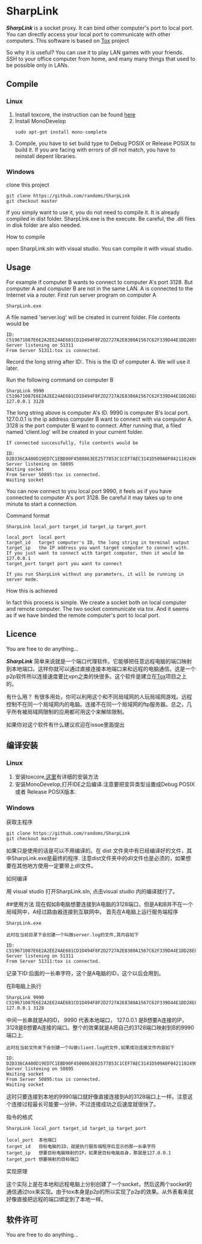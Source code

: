 SharpLink
==========

***SharpLink*** is a socket proxy. It can bind other computer's port to local port. You can directly access your local port to communicate with other computers. This software is based on [Tox](https://github.com/irungentoo/toxcore "toxcore") project

So why it is useful?
You can use it to play LAN games with your friends.
SSH to your office computer from home, and many many things that used to be possible only in LANs.

## Compile
### Linux
1. Install toxcore, the instruction can be found [here](https://github.com/TokTok/c-toxcore/blob/master/INSTALL.md)
2. Install MonoDevelop
   ```
   sudo apt-get install mono-complete
   ```
3. Compile, you have to set build type to Debug POSIX or Release POSIX to build it. If you are facing with errors of dll not match, you have to reinstall depent libraries.

### Windows
clone this project

    git clone https://github.com/randoms/SharpLink
    git checkout master

If you simply want to use it, you do not need to compile it. It is already compiled in dist folder. SharpLink.exe is the execute. Be careful, the .dll files in disk folder are also needed.

How to compile

open SharpLink.sln with visual studio. You can compile it with visual studio.

## Usage
For example if computer B wants to connect to computer A's port 3128. But computer A and computer B are not in the same LAN.
A is connected to the Internet via a router.
First run server program on computer A

    SharpLink.exe

A file named 'server.log' will be created in current folder. File contents would be

    ID: C519671087E6E2A2EE24AE681CD1D494F8F2D2727A2E8380A1567C62F339D44E1DD28E8AF571
    Server listening on 51311
    From Server 51311:tox is connected.

Record the long string after ID:. This is the ID of computer A. We will use it later.

Run the following command on computer B

    SharpLink 9990 C519671087E6E2A2EE24AE681CD1D494F8F2D2727A2E8380A1567C62F339D44E1DD28E8AF571 127.0.0.1 3128

The long string above is computer A's ID. 9990 is computer B's local port. 127.0.0.1 is the ip address computer B want to connect with via computer A. 3128 is the port computer B want to connect.
After running that, a filed named 'client.log' will be created in your current folder.

    If connected successfully, file contents would be

    ID: D2D336CA480D19ED7C1EBD90F4500863EE2577853C1CEF7AEC3141D509A0F042110249C1CE47
    Server listening on 50895
    Waiting socket
    From Server 50895:tox is connected.
    Waiting socket

You can now connect to you local port 9990, it feels as if you have connected to computer A's port 3128. Be careful it may takes up to one minute to start a connection.

Command format

    SharpLink local_port target_id target_ip target_port

    local_port  local port
    target_id   target computer's ID, the long string in terminal output
    target_ip   the IP address you want target computer to connect with. If you just want to connect with target computer, then it would be 127.0.0.1
    target_port target port you want to connect

    If you run SharpLink without any parameters, it will be running in server mode.

How this is achieved

In fact this process is simple. We create a socket both on local computer and remote computer. The two socket communicate via tox. And it seems as if we have binded the remote computer's port to local port.

## Licence
  You are free to do anything...

***SharpLink*** 简单来说就是一个端口代理软件。它能够把任意远程电脑的端口映射到本地端口。这样你就可以通过直接连接本地端口来和远程的电脑通信。这是一个p2p软件所以连接速度要比vpn之类的快很多。这个软件是建立在[Tox](https://github.com/irungentoo/toxcore "toxcore")项目之上的。

有什么用？
有很多用处，你可以利用这个和不同局域网的人玩局域网游戏。远程控制不在同一个局域网内的电脑。连接不在同一个局域网的ftp服务器。总之，几乎所有被局域网限制的应用都可用这个来解除限制。

如果你对这个软件有什么建议欢迎在issue里面提出
 
## 编译安装

### Linux
1. 安装toxcore,[这里](https://github.com/TokTok/c-toxcore/blob/master/INSTALL.md)有详细的安装方法
2. 安装MonoDevelop,打开IDE之后编译.注意要把变异类型设置成Debug POSIX 或者 Release POSIX版本.


### Windows

获取主程序

    git clone https://github.com/randoms/SharpLink
    git checkout master

如果只是使用的话是可以不用编译的。在 dist 文件夹中有已经编译好的文件，其中SharpLink.exe是最终的程序. 注意dist文件夹中的dll文件也是必须的，如果想要在其他地方使用一定要带上dll文件。

如何编译

用 visual studio 打开SharpLink.sln, 点击visual studio 内的编译就行了。


##使用方法
现在假如B电脑想要连接到A电脑的3128端口，但是A和B并不在一个局域网中，A经过路由器连接到互联网中。
首先在A电脑上运行服务端程序

    SharpLink.exe

    此时在当前目录下会创建一个叫做server.log的文件,其内容如下

    ID: C519671087E6E2A2EE24AE681CD1D494F8F2D2727A2E8380A1567C62F339D44E1DD28E8AF571
    Server listening on 51311
    From Server 51311:tox is connected.

记录下ID:后面的一长串字符，这个是A电脑的ID，这个以后会用到。

在B电脑上执行

    SharpLink 9990 C519671087E6E2A2EE24AE681CD1D494F8F2D2727A2E8380A1567C62F339D44E1DD28E8AF571 127.0.0.1 3128

中间一长串就是A的ID， 9990 代表本地端口， 127.0.0.1 是B想要A连接的IP，3128是B想要A连接的端口。整个的效果就是A把自己的3128端口映射到B的9990端口上.

    此时在当前文件夹下会创建一个叫做client.log的文件,如果成功连接文件内容如下
    
    ID: D2D336CA480D19ED7C1EBD90F4500863EE2577853C1CEF7AEC3141D509A0F042110249C1CE47
    Server listening on 50895
    Waiting socket
    From Server 50895:tox is connected.
    Waiting socket

这时只要连接到本地的9990端口就好像直接连接到A的3128端口上一样。注意这个连接过程最长可能要一分钟，不过连接成功之后速度就很快了。

指令的格式

    SharpLink local_port target_id target_ip target_port

    local_port  本地端口
    target_id   目标电脑的ID，就是执行服务端程序后显示的那一长串字符
    target_ip   想要目标电脑映射的IP，如果是目标电脑自身，那就是127.0.0.1
    target_port 想要映射的目标端口

实现原理

这个实际上是在本地和远程电脑上分别创建了一个socket，然后这两个socket的通信通过tox来实现。由于tox本身是p2p的所以实现了p2p的效果。从外表看来就好像直接把远程的端口绑定到了本地一样。

## 软件许可
  You are free to do anything...

